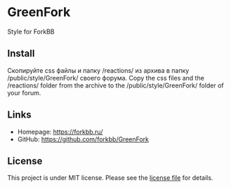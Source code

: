 # GreenFork
Style for ForkBB

## Install

Скопируйте css файлы и папку /reactions/ из архива в папку /public/style/GreenFork/ своего форума.
Copy the css files and the /reactions/ folder from the archive to the /public/style/GreenFork/ folder of your forum.

## Links

* Homepage: https://forkbb.ru/
* GitHub: https://github.com/forkbb/GreenFork

## License

This project is under MIT license. Please see the [license file](LICENSE) for details.

